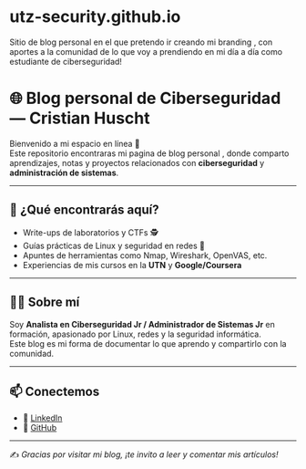 # utz-security.github.io
Sitio de blog personal en el que pretendo ir creando mi branding , con aportes a la comunidad de lo que voy a prendiendo en mi día a día como estudiante de ciberseguridad!

# 🌐 Blog personal de Ciberseguridad — Cristian Huscht

Bienvenido a mi espacio en línea 👋  
Este repositorio encontraras mi pagina de blog personal , donde comparto aprendizajes, notas y proyectos relacionados con **ciberseguridad** y **administración de sistemas**.  

---

## 🔑 ¿Qué encontrarás aquí?
- Write-ups de laboratorios y CTFs 🕵️
- Guías prácticas de Linux y seguridad en redes 🐧
- Apuntes de herramientas como Nmap, Wireshark, OpenVAS, etc.
- Experiencias de mis cursos en la **UTN** y **Google/Coursera**  

---

## 👨‍💻 Sobre mí
Soy **Analista en Ciberseguridad Jr / Administrador de Sistemas Jr** en formación, apasionado por Linux, redes y la seguridad informática.  
Este blog es mi forma de documentar lo que aprendo y compartirlo con la comunidad.  

---

## 📫 Conectemos
- 💼 [LinkedIn](https://www.linkedin.com/in/cristian-huscht)  
- 🐙 [GitHub](https://github.com/chuscht)  

---

✍️ *Gracias por visitar mi blog, ¡te invito a leer y comentar mis artículos!*

